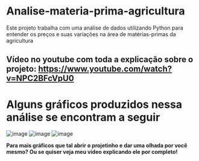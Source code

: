 # Analise-materia-prima-agricultura
Este projeto trabalha com uma análise de dados utilizando Python para entender os preços e suas variações na área de matérias-primas da agricultura

Vídeo no youtube com toda a explicação sobre o projeto: https://www.youtube.com/watch?v=NPC2BFcVpU0
--------------------------------------------------------------
# Alguns gráficos produzidos nessa análise se encontram a seguir
![image](https://github.com/DEEPLERZERA/Analise-materia-prima-agricultura/assets/73613620/43510670-40b0-43dc-bf9f-45a7a6914329)
![image](https://github.com/DEEPLERZERA/Analise-materia-prima-agricultura/assets/73613620/4a1aa796-9992-4a9b-a400-18e3c5e8479e)
![image](https://github.com/DEEPLERZERA/Analise-materia-prima-agricultura/assets/73613620/66369355-d819-4fe1-8d85-f52465e6834f)

**Para mais gráficos que tal abrir o projetinho e dar uma olhada por você mesmo? Ou se quiser veja meu vídeo explicando ele por completo!**



